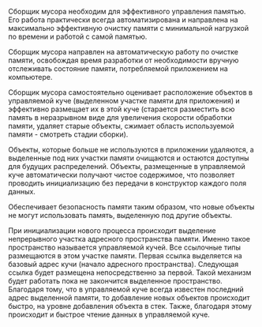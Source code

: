 Сборщик мусора необходим для эффективного управления памятью. Его работа практически всегда автоматизирована и направлена на максимально эффективную очистку памяти с минимальной нагрузкой по времени и работой с самой памятью.

Сборщик мусора направлен на автоматическую работу по очистке памяти, освобождая время разработки от необходимости вручную отслеживать состояние памяти, потребляемой приложением на компьютере.

Сборщик мусора самостоятельно оценивает расположение объектов в управляемой куче (выделенном участке памяти для приложения) и эффективно размещает их в этой куче (старается разместить всю память в неразрывном виде для увеличения скорости обработки памяти, удаляет старые объекты, сжимает область используемой памяти - смотреть стадии сборки). 

Объекты, которые больше не используются в приложении удаляются, а выделенные под них участки памяти очищаются и остаются доступны для будущих распределений. Объекты, размещенные в управляемой куче автоматически получают чистое содержимое, что позволяет проводить инициализацию без передачи в конструктор каждого поля данных. 

Обеспечивает безопасность памяти таким образом, что новые объекты не могут использовать память, выделенную под другие объекты.

При инициализации нового процесса происходит выделение непрерывного участка адресного пространства памяти. Именно такое пространство называется управляемой кучей. Все ссылочные типы размещаются в этом участке памяти. Первая ссылка выделяется на базовый адрес кучи (начало адресного пространства). Следующая ссылка будет размещена непосредственно за первой. Такой механизм будет работать пока не закончится выделенное пространство. Благодаря тому, что в управляемой куче всегда известен последний адрес выделенной памяти, то добавление новых объектов происходит быстро, на уровне добавления объекта в стек. Также, благодаря этому происходит и быстрое чтение данных в управляемой куче. 

